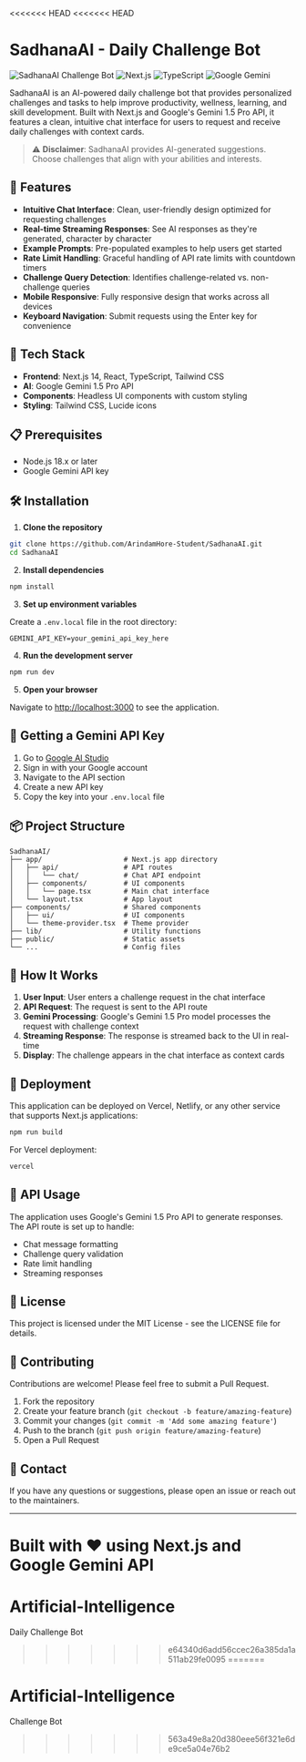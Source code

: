 <<<<<<< HEAD
<<<<<<< HEAD
# SadhanaAI - Daily Challenge Bot

![SadhanaAI Challenge Bot](https://img.shields.io/badge/SadhanaAI-Challenge%20Bot-green)
![Next.js](https://img.shields.io/badge/Next.js-14-000000?logo=next.js)
![TypeScript](https://img.shields.io/badge/TypeScript-4.9-3178C6?logo=typescript)
![Google Gemini](https://img.shields.io/badge/Google-Gemini%20API-4285F4?logo=google)

SadhanaAI is an AI-powered daily challenge bot that provides personalized challenges and tasks to help improve productivity, wellness, learning, and skill development. Built with Next.js and Google's Gemini 1.5 Pro API, it features a clean, intuitive chat interface for users to request and receive daily challenges with context cards.

> ⚠️ **Disclaimer**: SadhanaAI provides AI-generated suggestions. Choose challenges that align with your abilities and interests.

## 🌟 Features

- **Intuitive Chat Interface**: Clean, user-friendly design optimized for requesting challenges
- **Real-time Streaming Responses**: See AI responses as they're generated, character by character
- **Example Prompts**: Pre-populated examples to help users get started
- **Rate Limit Handling**: Graceful handling of API rate limits with countdown timers
- **Challenge Query Detection**: Identifies challenge-related vs. non-challenge queries
- **Mobile Responsive**: Fully responsive design that works across all devices
- **Keyboard Navigation**: Submit requests using the Enter key for convenience

## 🚀 Tech Stack

- **Frontend**: Next.js 14, React, TypeScript, Tailwind CSS
- **AI**: Google Gemini 1.5 Pro API
- **Components**: Headless UI components with custom styling
- **Styling**: Tailwind CSS, Lucide icons

## 📋 Prerequisites

- Node.js 18.x or later
- Google Gemini API key

## 🛠️ Installation

1. **Clone the repository**

```bash
git clone https://github.com/ArindamHore-Student/SadhanaAI.git
cd SadhanaAI
```

2. **Install dependencies**

```bash
npm install
```

3. **Set up environment variables**

Create a `.env.local` file in the root directory:

```
GEMINI_API_KEY=your_gemini_api_key_here
```

4. **Run the development server**

```bash
npm run dev
```

5. **Open your browser**

Navigate to [http://localhost:3000](http://localhost:3000) to see the application.

## 🔑 Getting a Gemini API Key

1. Go to [Google AI Studio](https://ai.google.dev/)
2. Sign in with your Google account
3. Navigate to the API section
4. Create a new API key
5. Copy the key into your `.env.local` file

## 📦 Project Structure

```
SadhanaAI/
├── app/                    # Next.js app directory
│   ├── api/                # API routes
│   │   └── chat/           # Chat API endpoint
│   ├── components/         # UI components
│   │   └── page.tsx        # Main chat interface
│   └── layout.tsx          # App layout
├── components/             # Shared components
│   ├── ui/                 # UI components
│   └── theme-provider.tsx  # Theme provider
├── lib/                    # Utility functions
├── public/                 # Static assets
└── ...                     # Config files
```

## 🤖 How It Works

1. **User Input**: User enters a challenge request in the chat interface
2. **API Request**: The request is sent to the API route
3. **Gemini Processing**: Google's Gemini 1.5 Pro model processes the request with challenge context
4. **Streaming Response**: The response is streamed back to the UI in real-time
5. **Display**: The challenge appears in the chat interface as context cards

## 🚢 Deployment

This application can be deployed on Vercel, Netlify, or any other service that supports Next.js applications:

```bash
npm run build
```

For Vercel deployment:

```bash
vercel
```

## 🧩 API Usage

The application uses Google's Gemini 1.5 Pro API to generate responses. The API route is set up to handle:

- Chat message formatting
- Challenge query validation
- Rate limit handling
- Streaming responses

## 📜 License

This project is licensed under the MIT License - see the LICENSE file for details.

## 🤝 Contributing

Contributions are welcome! Please feel free to submit a Pull Request.

1. Fork the repository
2. Create your feature branch (`git checkout -b feature/amazing-feature`)
3. Commit your changes (`git commit -m 'Add some amazing feature'`)
4. Push to the branch (`git push origin feature/amazing-feature`)
5. Open a Pull Request

## 📧 Contact

If you have any questions or suggestions, please open an issue or reach out to the maintainers.

---

Built with ❤️ using Next.js and Google Gemini API 
=======
# Artificial-Intelligence
Daily Challenge Bot
>>>>>>> e64340d6add56ccec26a385da1a511ab29fe0095
=======
# Artificial-Intelligence
Challenge Bot
>>>>>>> 563a49e8a20d380eee56f321e6de9ce5a04e76b2
